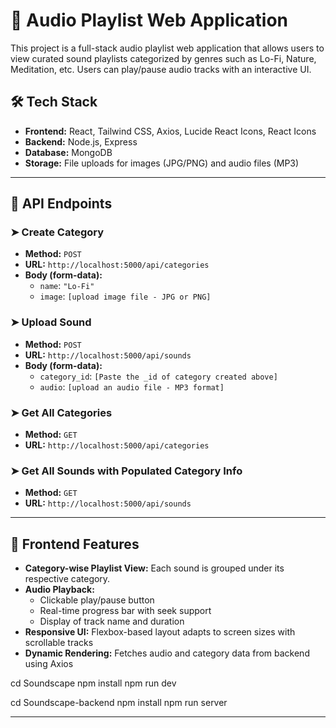 # 🎵 Audio Playlist Web Application

This project is a full-stack audio playlist web application that allows users to view curated sound playlists categorized by genres such as Lo-Fi, Nature, Meditation, etc. Users can play/pause audio tracks with an interactive UI.

## 🛠 Tech Stack

- **Frontend:** React, Tailwind CSS, Axios, Lucide React Icons, React Icons
- **Backend:** Node.js, Express
- **Database:** MongoDB
- **Storage:** File uploads for images (JPG/PNG) and audio files (MP3)

---

## 🔗 API Endpoints

### ➤ Create Category

- **Method:** `POST`
- **URL:** `http://localhost:5000/api/categories`
- **Body (form-data):**
  - `name`: `"Lo-Fi"`
  - `image`: `[upload image file - JPG or PNG]`

### ➤ Upload Sound

- **Method:** `POST`
- **URL:** `http://localhost:5000/api/sounds`
- **Body (form-data):**
  - `category_id`: `[Paste the _id of category created above]`
  - `audio`: `[upload an audio file - MP3 format]`

### ➤ Get All Categories

- **Method:** `GET`
- **URL:** `http://localhost:5000/api/categories`

### ➤ Get All Sounds with Populated Category Info

- **Method:** `GET`
- **URL:** `http://localhost:5000/api/sounds`

---

## 🎨 Frontend Features

- **Category-wise Playlist View:** Each sound is grouped under its respective category.
- **Audio Playback:**
  - Clickable play/pause button
  - Real-time progress bar with seek support
  - Display of track name and duration
- **Responsive UI:** Flexbox-based layout adapts to screen sizes with scrollable tracks
- **Dynamic Rendering:** Fetches audio and category data from backend using Axios


cd Soundscape
npm install
npm run dev

cd Soundscape-backend
npm install
npm run server

---



